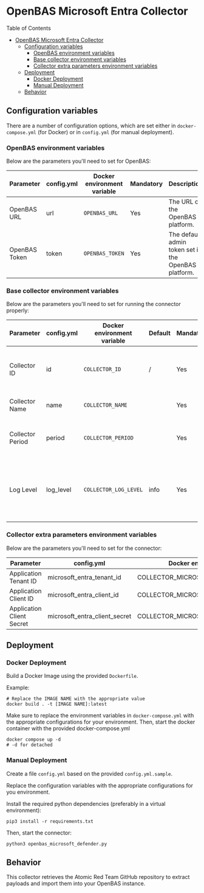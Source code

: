 # OpenBAS Microsoft Entra Collector

Table of Contents

- [OpenBAS Microsoft Entra Collector](#openbas-microsoft-entra-collector)
    - [Configuration variables](#configuration-variables)
        - [OpenBAS environment variables](#openbas-environment-variables)
        - [Base collector environment variables](#base-collector-environment-variables)
        - [Collector extra parameters environment variables](#collector-extra-parameters-environment-variables)
    - [Deployment](#deployment)
        - [Docker Deployment](#docker-deployment)
        - [Manual Deployment](#manual-deployment)
    - [Behavior](#behavior)

## Configuration variables

There are a number of configuration options, which are set either in `docker-compose.yml` (for Docker) or
in `config.yml` (for manual deployment).

### OpenBAS environment variables

Below are the parameters you'll need to set for OpenBAS:

| Parameter     | config.yml | Docker environment variable | Mandatory | Description                                          |
|---------------|------------|-----------------------------|-----------|------------------------------------------------------|
| OpenBAS URL   | url        | `OPENBAS_URL`               | Yes       | The URL of the OpenBAS platform.                     |
| OpenBAS Token | token      | `OPENBAS_TOKEN`             | Yes       | The default admin token set in the OpenBAS platform. |

### Base collector environment variables

Below are the parameters you'll need to set for running the connector properly:

| Parameter        | config.yml | Docker environment variable | Default | Mandatory | Description                                                                            |
|------------------|------------|-----------------------------|---------|-----------|----------------------------------------------------------------------------------------|
| Collector ID     | id         | `COLLECTOR_ID`              | /       | Yes       | A unique `UUIDv4` identifier for this collector instance.                              |
| Collector Name   | name       | `COLLECTOR_NAME`            |         | Yes       | Name of the collector.                                                                 |
| Collector Period | period     | `COLLECTOR_PERIOD`          |         | Yes       | The time interval at which your collector will run.                                    |
| Log Level        | log_level  | `COLLECTOR_LOG_LEVEL`       | info    | Yes       | Determines the verbosity of the logs. Options are `debug`, `info`, `warn`, or `error`. |

### Collector extra parameters environment variables

Below are the parameters you'll need to set for the connector:

| Parameter                 | config.yml                    | Docker environment variable             | Default | Mandatory | Description |
|---------------------------|-------------------------------|-----------------------------------------|---------|-----------|-------------|
| Application Tenant ID     | microsoft_entra_tenant_id     | COLLECTOR_MICROSOFT_ENTRA_TENANT_ID     |         | Yes       |             |
| Application Client ID     | microsoft_entra_client_id     | COLLECTOR_MICROSOFT_ENTRA_CLIENT_ID     |         | Yes       |             |
| Application Client Secret | microsoft_entra_client_secret | COLLECTOR_MICROSOFT_ENTRA_CLIENT_SECRET |         | Yes       |             |

## Deployment

### Docker Deployment

Build a Docker Image using the provided `Dockerfile`.

Example:

```shell
# Replace the IMAGE NAME with the appropriate value
docker build . -t [IMAGE NAME]:latest
```

Make sure to replace the environment variables in `docker-compose.yml` with the appropriate configurations for your
environment. Then, start the docker container with the provided docker-compose.yml

```shell
docker compose up -d
# -d for detached
```

### Manual Deployment

Create a file `config.yml` based on the provided `config.yml.sample`.

Replace the configuration variables with the appropriate configurations for
you environment.

Install the required python dependencies (preferably in a virtual environment):

```shell
pip3 install -r requirements.txt
```

Then, start the connector:

```shell
python3 openbas_microsoft_defender.py
```

## Behavior

This collector retrieves the Atomic Red Team GitHub repository to extract payloads and import them into your OpenBAS
instance.
